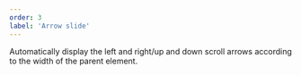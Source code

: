```yaml
---
order: 3
label: 'Arrow slide'
---
```


Automatically display the left and right/up and down scroll arrows according to the width of the parent element.
